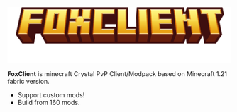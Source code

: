 <p align="center">
  <img src="https://raw.githubusercontent.com/Zapak69/FoxClient/main/Source/minecraft.png" alt="FoxClient Logo" width="600"/>
</p>
 
**FoxClient** is minecraft Crystal PvP Client/Modpack based on Minecraft 1.21 fabric version.

- Support custom mods!
- Build from 160 mods.
